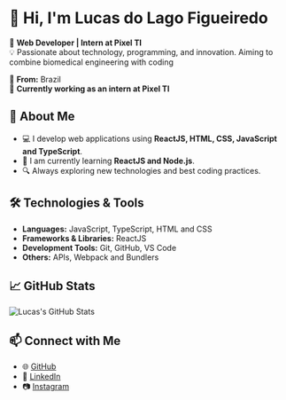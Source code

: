 # 👋 Hi, I'm Lucas do Lago Figueiredo  

🚀 **Web Developer | Intern at Pixel TI**  
💡 Passionate about technology, programming, and innovation. Aiming to combine biomedical engineering with coding 

📍 **From:** Brazil  
💼 **Currently working as an intern at Pixel TI**  

## 🚀 About Me  
- 💻 I develop web applications using **ReactJS, HTML, CSS, JavaScript and TypeScript**.  
- 🎯 I am currently learning **ReactJS and Node.js**.  
- 🔍 Always exploring new technologies and best coding practices.  

## 🛠️ Technologies & Tools  
- **Languages:** JavaScript, TypeScript, HTML and CSS  
- **Frameworks & Libraries:** ReactJS
- **Development Tools:** Git, GitHub, VS Code  
- **Others:** APIs, Webpack and Bundlers

## 📈 GitHub Stats  
![Lucas's GitHub Stats](https://github-readme-stats.vercel.app/api?username=olucas-fg&show_icons=true&theme=github_dark)  

## 📫 Connect with Me  
- 🌐 [GitHub](https://github.com/olucas-fg)  
- 💼 [LinkedIn](https://www.linkedin.com/in/lucas-do-lago-figueiredo-4a7229268/)  
- 📷 [Instagram](https://www.instagram.com/olucasfg/)  
